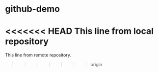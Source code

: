 # github-demo
<<<<<<< HEAD
This line from local repository
=======

This line from remote repository.
>>>>>>> origin
